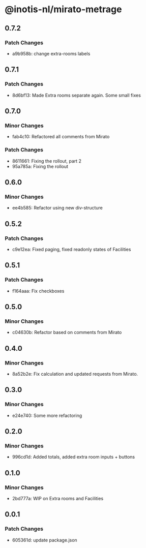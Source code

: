 # @inotis-nl/mirato-metrage

## 0.7.2

### Patch Changes

- a9b958b: change extra-rooms labels

## 0.7.1

### Patch Changes

- 8d6bf13: Made Extra rooms separate again. Some small fixes

## 0.7.0

### Minor Changes

- fab4c10: Refactored all comments from Mirato

### Patch Changes

- 8611661: Fixing the rollout, part 2
- 95a785a: Fixing the rollout

## 0.6.0

### Minor Changes

- ee4b585: Refactor using new div-structure

## 0.5.2

### Patch Changes

- c9e12ea: Fixed paging, fixed readonly states of Facilities

## 0.5.1

### Patch Changes

- f164aaa: Fix checkboxes

## 0.5.0

### Minor Changes

- c04630b: Refactor based on comments from Mirato

## 0.4.0

### Minor Changes

- 8a52b2e: Fix calculation and updated requests from Mirato.

## 0.3.0

### Minor Changes

- e24e740: Some more refactoring

## 0.2.0

### Minor Changes

- 996cd1d: Added totals, added extra room inputs + buttons

## 0.1.0

### Minor Changes

- 2bd777a: WIP on Extra rooms and Facilities

## 0.0.1

### Patch Changes

- 605361d: update package.json

